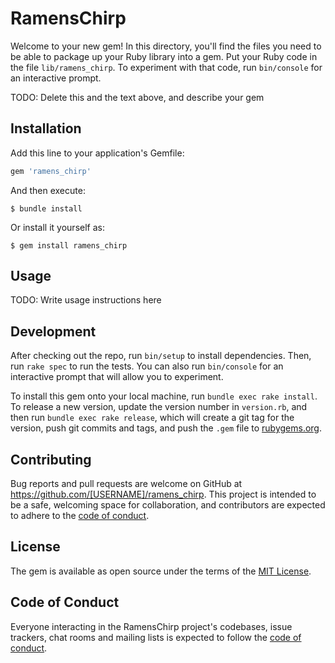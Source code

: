 # RamensChirp

Welcome to your new gem! In this directory, you'll find the files you need to be able to package up your Ruby library into a gem. Put your Ruby code in the file `lib/ramens_chirp`. To experiment with that code, run `bin/console` for an interactive prompt.

TODO: Delete this and the text above, and describe your gem

## Installation

Add this line to your application's Gemfile:

```ruby
gem 'ramens_chirp'
```

And then execute:

    $ bundle install

Or install it yourself as:

    $ gem install ramens_chirp

## Usage

TODO: Write usage instructions here

## Development

After checking out the repo, run `bin/setup` to install dependencies. Then, run `rake spec` to run the tests. You can also run `bin/console` for an interactive prompt that will allow you to experiment.

To install this gem onto your local machine, run `bundle exec rake install`. To release a new version, update the version number in `version.rb`, and then run `bundle exec rake release`, which will create a git tag for the version, push git commits and tags, and push the `.gem` file to [rubygems.org](https://rubygems.org).

## Contributing

Bug reports and pull requests are welcome on GitHub at https://github.com/[USERNAME]/ramens_chirp. This project is intended to be a safe, welcoming space for collaboration, and contributors are expected to adhere to the [code of conduct](https://github.com/[USERNAME]/ramens_chirp/blob/master/CODE_OF_CONDUCT.md).


## License

The gem is available as open source under the terms of the [MIT License](https://opensource.org/licenses/MIT).

## Code of Conduct

Everyone interacting in the RamensChirp project's codebases, issue trackers, chat rooms and mailing lists is expected to follow the [code of conduct](https://github.com/[USERNAME]/ramens_chirp/blob/master/CODE_OF_CONDUCT.md).
